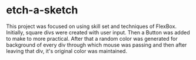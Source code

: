 # etch-a-sketch
This project was focused on using skill set and techniques of FlexBox. Initially, square divs were created with user input. Then a Button was added to make to more practical. After that a random color was generated for background of every div through which mouse was passing and then after leaving that div, it's original color was maintained.
